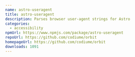 ```yaml
---
name: astro-useragent
title: astro-useragent
description: Parses browser user-agent strings for Astro
categories:
  - accessibility
npmUrl: https://www.npmjs.com/package/astro-useragent
repoUrl: https://github.com/codiume/orbit
homepageUrl: https://github.com/codiume/orbit
downloads: 1091
---
```


